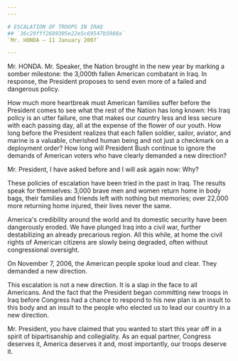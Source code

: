 ```yaml
---
---

# ESCALATION OF TROOPS IN IRAQ
## `36c29fff2689305e22e5c69547b5988a`
`Mr. HONDA — 11 January 2007`

---
```



Mr. HONDA. Mr. Speaker, the Nation brought in the new year by marking 
a somber milestone: the 3,000th fallen American combatant in Iraq. In 
response, the President proposes to send even more of a failed and 
dangerous policy.

How much more heartbreak must American families suffer before the 
President comes to see what the rest of the Nation has long known: His 
Iraq policy is an utter failure, one that makes our country less and 
less secure with each passing day, all at the expense of the flower of 
our youth. How long before the President realizes that each fallen 
soldier, sailor, aviator, and marine is a valuable, cherished human 
being and not just a checkmark on a deployment order? How long will 
President Bush continue to ignore the demands of American voters who 
have clearly demanded a new direction?

Mr. President, I have asked before and I will ask again now: Why?

These policies of escalation have been tried in the past in Iraq. The 
results speak for themselves: 3,000 brave men and women return home in 
body bags, their families and friends left with nothing but memories; 
over 22,000 more returning home injured, their lives never the same.

America's credibility around the world and its domestic security have 
been dangerously eroded. We have plunged Iraq into a civil war, further 
destabilizing an already precarious region. All this while, at home the 
civil rights of American citizens are slowly being degraded, often 
without congressional oversight.

On November 7, 2006, the American people spoke loud and clear. They 
demanded a new direction.

This escalation is not a new direction. It is a slap in the face to 
all Americans. And the fact that the President began committing new 
troops in Iraq before Congress had a chance to respond to his new plan 
is an insult to this body and an insult to the people who elected us to 
lead our country in a new direction.

Mr. President, you have claimed that you wanted to start this year 
off in a spirit of bipartisanship and collegiality. As an equal 
partner, Congress deserves it, America deserves it and, most 
importantly, our troops deserve it.
